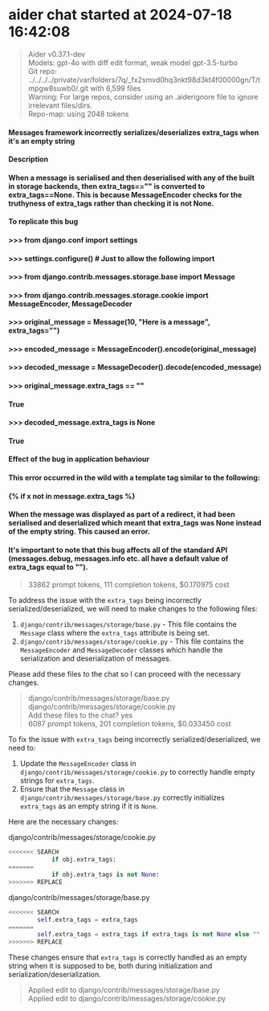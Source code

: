 
# aider chat started at 2024-07-18 16:42:08

> Aider v0.37.1-dev  
> Models: gpt-4o with diff edit format, weak model gpt-3.5-turbo  
> Git repo: ../../../../private/var/folders/7q/_fx2smvd0hq3nkt98d3kt4f00000gn/T/tmpgw8suwb0/.git with 6,599 files  
> Warning: For large repos, consider using an .aiderignore file to ignore irrelevant files/dirs.  
> Repo-map: using 2048 tokens  

#### Messages framework incorrectly serializes/deserializes extra_tags when it's an empty string  
#### Description  
#### 	  
#### When a message is serialised and then deserialised with any of the built in storage backends, then extra_tags=="" is converted to extra_tags==None. This is because MessageEncoder checks for the truthyness of extra_tags rather than checking it is not None.  
#### To replicate this bug  
#### >>> from django.conf import settings  
#### >>> settings.configure() # Just to allow the following import  
#### >>> from django.contrib.messages.storage.base import Message  
#### >>> from django.contrib.messages.storage.cookie import MessageEncoder, MessageDecoder  
#### >>> original_message = Message(10, "Here is a message", extra_tags="")  
#### >>> encoded_message = MessageEncoder().encode(original_message)  
#### >>> decoded_message = MessageDecoder().decode(encoded_message)  
#### >>> original_message.extra_tags == ""  
#### True  
#### >>> decoded_message.extra_tags is None  
#### True  
#### Effect of the bug in application behaviour  
#### This error occurred in the wild with a template tag similar to the following:  
#### {% if x not in message.extra_tags %}  
#### When the message was displayed as part of a redirect, it had been serialised and deserialized which meant that extra_tags was None instead of the empty string. This caused an error.  
#### It's important to note that this bug affects all of the standard API (messages.debug, messages.info etc. all have a default value of extra_tags equal to "").  
> 33862 prompt tokens, 111 completion tokens, $0.170975 cost  

To address the issue with the `extra_tags` being incorrectly serialized/deserialized, we will need to make changes to the following files:

1. `django/contrib/messages/storage/base.py` - This file contains the `Message` class where the `extra_tags` attribute is being set.
2. `django/contrib/messages/storage/cookie.py` - This file contains the `MessageEncoder` and `MessageDecoder` classes which handle the serialization and deserialization of messages.

Please add these files to the chat so I can proceed with the necessary changes.

> django/contrib/messages/storage/base.py  
> django/contrib/messages/storage/cookie.py  
> Add these files to the chat? yes  
> 6087 prompt tokens, 201 completion tokens, $0.033450 cost  

To fix the issue with `extra_tags` being incorrectly serialized/deserialized, we need to:

1. Update the `MessageEncoder` class in `django/contrib/messages/storage/cookie.py` to correctly handle empty strings for `extra_tags`.
2. Ensure that the `Message` class in `django/contrib/messages/storage/base.py` correctly initializes `extra_tags` as an empty string if it is `None`.

Here are the necessary changes:

django/contrib/messages/storage/cookie.py
```python
<<<<<<< SEARCH
            if obj.extra_tags:
=======
            if obj.extra_tags is not None:
>>>>>>> REPLACE
```

django/contrib/messages/storage/base.py
```python
<<<<<<< SEARCH
        self.extra_tags = extra_tags
=======
        self.extra_tags = extra_tags if extra_tags is not None else ""
>>>>>>> REPLACE
```

These changes ensure that `extra_tags` is correctly handled as an empty string when it is supposed to be, both during initialization and serialization/deserialization.

> Applied edit to django/contrib/messages/storage/base.py  
> Applied edit to django/contrib/messages/storage/cookie.py  
